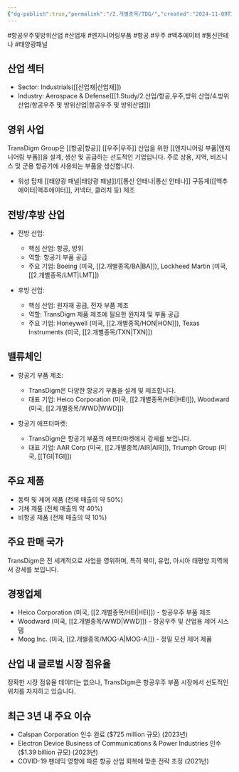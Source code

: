 ```yaml
---
{"dg-publish":true,"permalink":"/2.개별종목/TDG/","created":"2024-11-09T22:43:26.962+09:00","updated":"2025-06-03T20:06:01.530+09:00"}
---
```


#항공우주및방위산업 #산업재 #엔지니어링부품 #항공 #우주 #액추에이터 #통신안테나 #태양광패널 

## 산업 섹터

- Sector: Industrials([[산업재\|산업재]])
- Industry: Aerospace & Defense([[1.Study/2.산업/항공,우주,방위 산업/4.방위산업/항공우주 및 방위산업\|항공우주 및 방위산업]])

## 영위 사업

TransDigm Group은 [[항공\|항공]] [[우주\|우주]] 산업을 위한 [[엔지니어링 부품\|엔지니어링 부품]]을 설계, 생산 및 공급하는 선도적인 기업입니다. 주로 상용, 지역, 비즈니스 및 군용 항공기에 사용되는 부품을 생산합니다.

- 위성 탑재 [[태양광 패널\|태양광 패널]]/[[통신 안테나\|통신 안테나]] 구동계([[액추에이터\|액추에이터]], 커넥터, 클러치 등) 제조

## 전방/후방 산업

- 전방 산업:
    
    - 핵심 산업: 항공, 방위
    - 역할: 항공기 부품 공급
    - 주요 기업: Boeing (미국, [[2.개별종목/BA\|BA]]), Lockheed Martin (미국, [[2.개별종목/LMT\|LMT]])
    
- 후방 산업:
    
    - 핵심 산업: 원자재 공급, 전자 부품 제조
    - 역할: TransDigm 제품 제조에 필요한 원자재 및 부품 공급
    - 주요 기업: Honeywell (미국, [[2.개별종목/HON\|HON]]), Texas Instruments (미국, [[2.개별종목/TXN\|TXN]])
    

## 밸류체인

- 항공기 부품 제조:
    
    - TransDigm은 다양한 항공기 부품을 설계 및 제조합니다.
    - 대표 기업: Heico Corporation (미국, [[2.개별종목/HEI\|HEI]]), Woodward (미국, [[2.개별종목/WWD\|WWD]])
    
- 항공기 애프터마켓:
    
    - TransDigm은 항공기 부품의 애프터마켓에서 강세를 보입니다.
    - 대표 기업: AAR Corp (미국, [[2.개별종목/AIR\|AIR]]), Triumph Group (미국, [[TGI\|TGI]])
    

## 주요 제품

- 동력 및 제어 제품 (전체 매출의 약 50%)
- 기체 제품 (전체 매출의 약 40%)
- 비항공 제품 (전체 매출의 약 10%)

## 주요 판매 국가

TransDigm은 전 세계적으로 사업을 영위하며, 특히 북미, 유럽, 아시아 태평양 지역에서 강세를 보입니다.

## 경쟁업체

- Heico Corporation (미국, [[2.개별종목/HEI\|HEI]]) - 항공우주 부품 제조
- Woodward (미국, [[2.개별종목/WWD\|WWD]]) - 항공우주 및 산업용 제어 시스템
- Moog Inc. (미국, [[2.개별종목/MOG-A\|MOG-A]]) - 정밀 모션 제어 제품

## 산업 내 글로벌 시장 점유율

정확한 시장 점유율 데이터는 없으나, TransDigm은 항공우주 부품 시장에서 선도적인 위치를 차지하고 있습니다.

## 최근 3년 내 주요 이슈

- Calspan Corporation 인수 완료 ($725 million 규모) (2023년)
- Electron Device Business of Communications & Power Industries 인수 ($1.39 billion 규모) (2023년)
- COVID-19 팬데믹 영향에 따른 항공 산업 회복에 맞춘 전략 조정 (2021년)